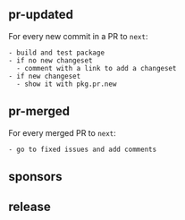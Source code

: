 ## pr-updated

For every new commit in a PR to `next`:

```
- build and test package
- if no new changeset
  - comment with a link to add a changeset
- if new changeset
  - show it with pkg.pr.new
```

## pr-merged

For every merged PR to `next`:

```
- go to fixed issues and add comments
```

## sponsors

## release

